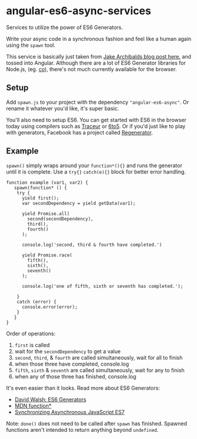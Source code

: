 # angular-es6-async-services
Services to utilize the power of ES6 Generators. 

Write your async code in a synchronous fashion and feel like a human again using the `spawn` tool.

This service is basically just taken from [Jake Archibalds blog post here.](http://jakearchibald.com/2014/es7-async-functions/) and tossed into Angular. Although there are a lot of ES6 Generator libraries for Node.js, (eg. [co](https://github.com/tj/co)), there's not much currently available for the browser.

## Setup
Add `spawn.js` to your project with the dependency `"angular-es6-async"`. Or rename it whatever you'd like, it's super basic.

You'll also need to setup ES6. You can get started with ES6 in the browser today using compilers such as [Traceur](https://github.com/google/traceur-compiler) or [6to5](https://github.com/6to5/6to5). Or if you'd just like to play with generators, Facebook has a project called [Regenerator](https://github.com/facebook/regenerator).

## Example
`spawn()` simply wraps around your `function*(){}` and runs the generator until it is complete. Use a `try{}` `catch(e){}` block for better error handling.

```
function example (var1, var2) {
   spawn(function* () {
    try {
      yield first();
      var secondDependency = yield getData(var1);
      
      yield Promise.all(
        second(secondDependency),
        third(),
        fourth()
      );
      
      console.log('second, third & fourth have completed.')
      
      yield Promise.race(
        fifth(),
        sixth(),
        seventh()
      );
      
      console.log('one of fifth, sixth or seventh has completed.');
      
    }
    catch (error) {
      console.error(error);
    }
   }
}
```
  Order of operations:
   1. `first` is called
   2. wait for the `secondDependency` to get a value
   3. `second`, `third`, & `fourth` are called simultaneously, wait for all to finish
   4. when those three have completed, console.log
   5. `fifth`, `sixth` & `seventh` are called simultaneously, wait for any to finish
   6. when any of those three has finished, console.log
   
It's even easier than it looks. Read more about ES6 Generators:
- [David Walsh: ES6 Generators](http://davidwalsh.name/es6-generators)
- [MDN function*](https://developer.mozilla.org/en-US/docs/Web/JavaScript/Reference/Statements/function*)
- [Synchronizing Asynchronous JavaScript ES7](http://www.joezimjs.com/javascript/synchronizing-asynchronous-javascript-es7/)

Note: `done()` does not need to be called after `spawn` has finished. Spawned functions aren't intended to return anything beyond `undefined`.

